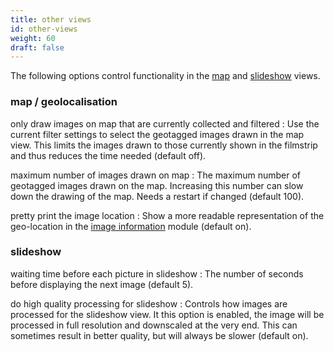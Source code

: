 ```yaml
---
title: other views
id: other-views
weight: 60
draft: false
---
```


The following options control functionality in the [map](../map/_index.md) and [slideshow](../slideshow/_index.md) views.

### map / geolocalisation

only draw images on map that are currently collected and filtered
: Use the current filter settings to select the geotagged images drawn in the map view. This limits the images drawn to those currently shown in the filmstrip and thus reduces the time needed (default off).

maximum number of images drawn on map
: The maximum number of geotagged images drawn on the map. Increasing this number can slow down the drawing of the map. Needs a restart if changed (default 100).

pretty print the image location
: Show a more readable representation of the geo-location in the [image information](../module-reference/utility-modules/shared/image-information.md) module (default on). 

### slideshow

waiting time before each picture in slideshow
: The number of seconds before displaying the next image (default 5). 

do high quality processing for slideshow
: Controls how images are processed for the slideshow view. It this option is enabled, the image will be processed in full resolution and downscaled at the very end. This can sometimes result in better quality, but will always be slower (default on). 
